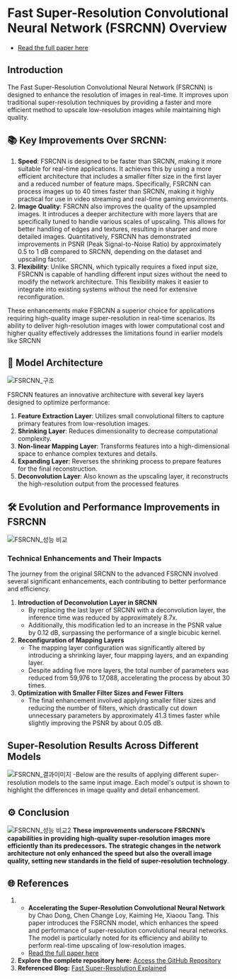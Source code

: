 # Fast Super-Resolution Convolutional Neural Network (FSRCNN) Overview
  - [Read the full paper here](https://arxiv.org/pdf/1608.00367)

## Introduction
The Fast Super-Resolution Convolutional Neural Network (FSRCNN) is designed to enhance the resolution of images in real-time. It improves upon traditional super-resolution techniques by providing a faster and more efficient method to upscale low-resolution images while maintaining high quality.

## 📚 Key Improvements Over SRCNN:
1. **Speed**: FSRCNN is designed to be faster than SRCNN, making it more suitable for real-time applications. It achieves this by using a more efficient architecture that includes a smaller filter size in the first layer and a reduced number of feature maps. Specifically, FSRCNN can process images up to 40 times faster than SRCNN, making it highly practical for use in video streaming and real-time gaming environments.
2. **Image Quality**: FSRCNN also improves the quality of the upsampled images. It introduces a deeper architecture with more layers that are specifically tuned to handle various scales of upscaling. This allows for better handling of edges and textures, resulting in sharper and more detailed images. Quantitatively, FSRCNN has demonstrated improvements in PSNR (Peak Signal-to-Noise Ratio) by approximately 0.5 to 1 dB compared to SRCNN, depending on the dataset and upscaling factor.
3.  **Flexibility**: Unlike SRCNN, which typically requires a fixed input size, FSRCNN is capable of handling different input sizes without the need to modify the network architecture. This flexibility makes it easier to integrate into existing systems without the need for extensive reconfiguration.

These enhancements make FSRCNN a superior choice for applications requiring high-quality image super-resolution in real-time scenarios. Its ability to deliver high-resolution images with lower computational cost and higher quality effectively addresses the limitations found in earlier models like SRCNN


## 🌟 Model Architecture
![FSRCNN_구조](https://github.com/user-attachments/assets/2f0f9107-4eb4-443a-accf-f34e7d648129)

FSRCNN features an innovative architecture with several key layers designed to optimize performance:
1. **Feature Extraction Layer**: Utilizes small convolutional filters to capture primary features from low-resolution images.
2. **Shrinking Layer**: Reduces dimensionality to decrease computational complexity.
3. **Non-linear Mapping Layer**: Transforms features into a high-dimensional space to enhance complex textures and details.
4. **Expanding Layer**: Reverses the shrinking process to prepare features for the final reconstruction.
5. **Deconvolution Layer**: Also known as the upscaling layer, it reconstructs the high-resolution output from the processed features


## 🛠️ Evolution and Performance Improvements in FSRCNN
![FSRCNN_성능 비교](https://github.com/user-attachments/assets/338e8915-78df-4df3-8e97-bb9444da5066)
### Technical Enhancements and Their Impacts
The journey from the original SRCNN to the advanced FSRCNN involved several significant enhancements, each contributing to better performance and efficiency.
1. **Introduction of Deconvolution Layer in SRCNN**
    - By replacing the last layer of SRCNN with a deconvolution layer, the inference time was reduced by     approximately 8.7x.
    - Additionally, this modification led to an increase in the PSNR value by 0.12 dB, surpassing the performance of a single bicubic kernel.
2. **Reconfiguration of Mapping Layers**
    - The mapping layer configuration was significantly altered by introducing a shrinking layer, four mapping layers, and an expanding layer.
    - Despite adding five more layers, the total number of parameters was reduced from 59,976 to 17,088, accelerating the process by about 30 times.
3. **Optimization with Smaller Filter Sizes and Fewer Filters**
    - The final enhancement involved applying smaller filter sizes and reducing the number of filters, which drastically cut down unnecessary parameters by approximately 41.3 times faster while slightly improving the PSNR by about 0.05 dB.

## Super-Resolution Results Across Different Models
![FSRCNN_결과이미지](https://github.com/user-attachments/assets/0f58683c-7f05-4a27-aee5-baf65689a4b8)
   -Below are the results of applying different super-resolution models to the same input image. Each model's output is shown to highlight the differences in image quality and detail enhancement.

  
## ⚙️ Conclusion
![FSRCNN_성능 비교2](https://github.com/user-attachments/assets/ee9cd556-6bec-4230-92d9-5313eea32c18)
**These improvements underscore FSRCNN’s capabilities in providing high-quality super-resolution images more efficiently than its predecessors. The strategic changes in the network architecture not only enhanced the speed but also the overall image quality, setting new standards in the field of super-resolution technology**.

## 🌐 References

1. - **Accelerating the Super-Resolution Convolutional Neural Network** by Chao Dong, Chen Change Loy, Kaiming He, Xiaoou Tang. This paper introduces the FSRCNN model, which enhances the speed and performance of super-resolution convolutional neural networks. The model is particularly noted for its efficiency and ability to perform real-time upscaling of low-resolution images.
    - [Read the full paper here](https://arxiv.org/pdf/1608.00367)
2. **Explore the complete repository here:** [Access the GitHub Repository](https://github.com/vdumoulin/conv_arithmetic)
3. **Referenced Blog:** [Fast Super-Resolution Explained](https://yunmorning.tistory.com/62)
